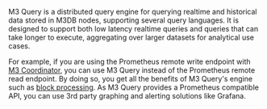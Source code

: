 M3 Query is a distributed query engine for querying realtime and historical data stored in M3DB nodes, supporting several query languages. It is designed to support both low latency realtime queries and queries that can take longer to execute, aggregating over larger datasets for analytical use cases.

For example, if you are using the Prometheus remote write endpoint with [M3 Coordinator](/docs/v1.0/integrations/prometheus), you can use M3 Query instead of the Prometheus remote read endpoint. By doing so, you get all the benefits of M3 Query's engine such as [block processing](/docs/v1.0/architecture/m3query/blocks/). As M3 Query provides a Prometheus compatible API, you can use 3rd party graphing and alerting solutions like Grafana.
